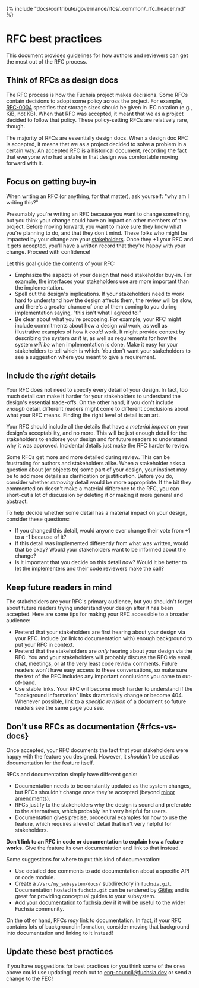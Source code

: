 {% include "docs/contribute/governance/rfcs/_common/_rfc_header.md" %}

# RFC best practices

This document provides guidelines for how authors and reviewers can get the most
out of the RFC process.

## Think of RFCs as design docs

The RFC process is how the Fuchsia project makes decisions. Some RFCs contain
decisions to adopt some policy across the project. For example, [RFC-0004]
specifies that storage sizes should be given in IEC notation (e.g., KiB, not
KB). When that RFC was accepted, it meant that we as a project decided to follow
that policy. These policy-setting RFCs are relatively rare, though.

The majority of RFCs are essentially design docs. When a design doc RFC is
accepted, it means that we as a project decided to solve a problem in a certain
way. An accepted RFC is a historical document, recording the fact that everyone
who had a stake in that design was comfortable moving forward with it.

[RFC-0004]: 0004_units_of_bytes.md

## Focus on getting buy-in

When writing an RFC (or anything, for that matter), ask yourself: "why am I
writing this?"

Presumably you're writing an RFC because you want to change something, but you
think your change could have an impact on other members of the project. Before
moving forward, you want to make sure they know what you're planning to do, and
that they don't mind. These folks who might be impacted by your change are your
[stakeholders][roles]. Once they +1 your RFC and it gets accepted, you'll have a
written record that they're happy with your change. Proceed with confidence!

Let this goal guide the contents of your RFC:

* Emphasize the aspects of your design that need stakeholder buy-in. For
  example, the interfaces your stakeholders use are more important than the
  implementation.
* Spell out the design's implications. If your stakeholders need to work hard to
  understand how the design affects them, the review will be slow, and there's a
  greater chance of one of them coming to you during implementation saying,
  "this isn't what I agreed to!"
* Be clear about what you're proposing. For example, your RFC might include
  commitments about how a design _will_ work, as well as illustrative examples
  of how it _could_ work. It might provide context by describing the system _as
  it is_, as well as requirements for how the system _will be_ when
  implementation is done. Make it easy for your stakeholders to tell which is
  which. You don't want your stakeholders to see a suggestion where you meant to
  give a requirement.

[roles]: rfc_process.md#roles-and-responsibilities

## Include the _right_ details

Your RFC does not need to specify every detail of your design. In fact, too much
detail can make it harder for your stakeholders to understand the design's
essential trade-offs. On the other hand, if you don't include _enough_ detail,
different readers might come to different conclusions about what your RFC means.
Finding the right level of detail is an art.

Your RFC should include all the details that have a _material impact_ on your
design's acceptability, and no more. This will be just enough detail for the
stakeholders to endorse your design and for future readers to understand why it
was approved. Incidental details just make the RFC harder to review.

Some RFCs get more and more detailed during review. This can be frustrating for
authors and stakeholders alike. When a stakeholder asks a question about (or
objects to) some part of your design, your instinct may be to add more details
as clarification or justification. Before you do, consider whether _removing_
detail would be more appropriate. If the bit they commented on doesn't make a
material difference to the RFC, you can short-cut a lot of discussion by
deleting it or making it more general and abstract.

To help decide whether some detail has a material impact on your design,
consider these questions:

* If you changed this detail, would anyone ever change their vote from +1 to a
  -1 because of it?
* If this detail was implemented differently from what was written, would that
  be okay? Would your stakeholders want to be informed about the change?
* Is it important that you decide on this detail _now_? Would it be better to
  let the implementers and their code reviewers make the call?

## Keep future readers in mind

The stakeholders are your RFC's primary audience, but you shouldn't forget about
future readers trying understand your design after it has been accepted. Here
are some tips for making your RFC accessible to a broader audience:

* Pretend that your stakeholders are first hearing about your design via your
  RFC. Include (or link to documentation with) enough background to put your RFC
  in context.
* Pretend that the stakeholders are _only_ hearing about your design via the
  RFC. You and your stakeholders will probably discuss the RFC via email, chat,
  meetings, or at the very least code review comments. Future readers won't have
  easy access to these conversations, so make sure the text of the RFC includes
  any important conclusions you came to out-of-band.
* Use stable links. Your RFC will become much harder to understand if the
  "background information" links dramatically change or become 404. Whenever
  possible, link to a _specific revision_ of a document so future readers see
  the same page you see.

## Don't use RFCs as documentation {#rfcs-vs-docs}

Once accepted, your RFC documents the fact that your stakeholders were happy
with the feature you designed. However, it _shouldn't_ be used as documentation
for the feature itself.

RFCs and documentation simply have different goals:

* Documentation needs to be constantly updated as the system changes, but RFCs
  shouldn't change once they're accepted (beyond [minor amendments]).
* RFCs justify to the stakeholders why the design is sound and preferable to the
  alternatives, which probably isn't very helpful for users.
* Documentation gives precise, procedural examples for how to use the feature,
  which requires a level of detail that isn't very helpful for stakeholders.

**Don't link to an RFC in code or documentation to explain how a feature
works.** Give the feature its own documentation and link to that instead.

Some suggestions for where to put this kind of documentation:

* Use detailed doc comments to add documentation about a specific API or code
  module.
* Create a `//src/my_subsystem/docs/` subdirectory in `fuchsia.git`.
  Documentation hosted in `fuchsia.git` can be rendered by [Gitiles][fx-gitiles]
  and is great for providing conceptual guides to your subsystem.
* [Add your documentation to fuchsia.dev](contribute/docs/README.md) if it
  will be useful to the wider Fuchsia community.

On the other hand, RFCs _may_ link to documentation. In fact, if your RFC
contains lots of background information, consider moving that background into
documentation and linking to it instead!

[minor amendments]: rfc_process.md#process_to_amend_rfcs
[fx-gitiles]: https://fuchsia.googlesource.com/fuchsia

## Update these best practices

If you have suggestions for best practices (or you think some of the ones above
could use updating) reach out to
[eng-council@fuchsia.dev](mailto:eng-council@fuchsia.dev) or send a change to
the FEC!

